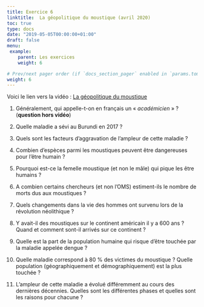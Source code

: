 ```yaml
---
title: Exercice 6
linktitle:  La géopolitique du moustique (avril 2020)
toc: true
type: docs
date: "2019-05-05T00:00:00+01:00"
draft: false
menu:
 example:
    parent: Les exercices
    weight: 6

# Prev/next pager order (if `docs_section_pager` enabled in `params.toml`)
weight: 6
---
```


Voici le lien vers la vidéo : [La géopolitique du moustique](https://www.youtube.com/watch?v=W2pdUKlxdL8)


1) Généralement, qui appelle-t-on en français un « _académicien_ » ? (**question hors vidéo**)

2) Quelle maladie a sévi au Burundi en 2017 ?

3) Quels sont les facteurs d’aggravation de l’ampleur de cette maladie ?

4) Combien d’espèces parmi les moustiques peuvent être dangereuses pour l’être humain ?

5) Pourquoi est-ce la femelle moustique (et non le mâle) qui pique les être humains ? 

6) A combien certains chercheurs (et non l’OMS) estiment-ils le nombre de morts dus aux moustiques ?

7) Quels changements dans la vie des hommes ont survenu lors de la révolution néolithique ?

8) Y avait-il des moustiques sur le continent américain il y a 600 ans ? Quand et comment sont-il arrivés sur ce continent ?

9) Quelle est la part de la population humaine qui risque d’être touchée par la maladie appelée dengue ? 

10) Quelle maladie correspond à 80 % des victimes du moustique ? Quelle population (géographiquement et démographiquement) est la plus touchée ?

11) L’ampleur de cette maladie a évolué différemment au cours des dernières décennies. Quelles sont les différentes phases et quelles sont les raisons pour chacune ?


